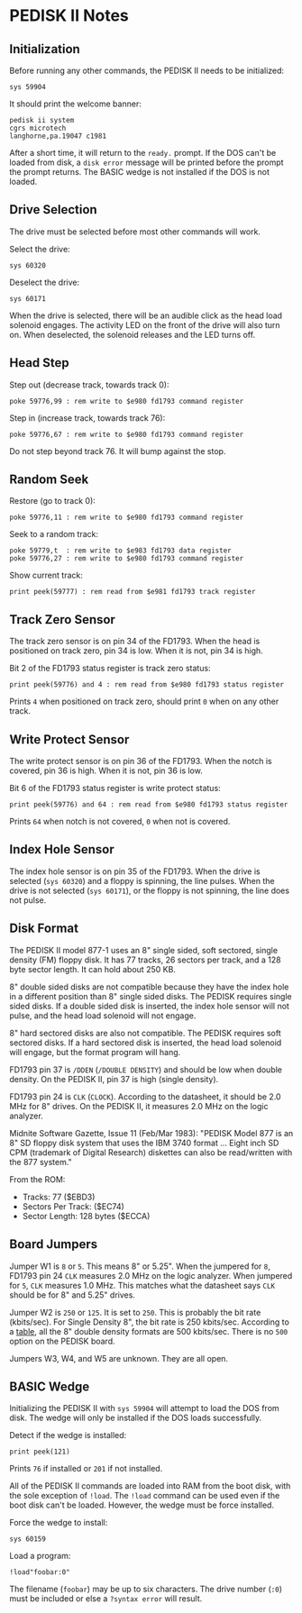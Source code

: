 PEDISK II Notes
===============


Initialization
--------------

Before running any other commands, the PEDISK II needs to be initialized:

    sys 59904

It should print the welcome banner:

    pedisk ii system
    cgrs microtech
    langhorne,pa.19047 c1981

After a short time, it will return to the ``ready.`` prompt.  If the DOS
can't be loaded from disk, a ``disk error`` message will be printed before
the prompt the prompt returns.  The BASIC wedge is not installed if the DOS
is not loaded.


Drive Selection
---------------

The drive must be selected before most other commands will work.

Select the drive:

    sys 60320

Deselect the drive:

    sys 60171

When the drive is selected, there will be an audible click as the head
load solenoid engages.  The activity LED on the front of the drive will
also turn on.  When deselected, the solenoid releases and the LED turns off.


Head Step
---------

Step out (decrease track, towards track 0):

    poke 59776,99 : rem write to $e980 fd1793 command register

Step in (increase track, towards track 76):

    poke 59776,67 : rem write to $e980 fd1793 command register

Do not step beyond track 76.  It will bump against the stop.


Random Seek
-----------

Restore (go to track 0):

    poke 59776,11 : rem write to $e980 fd1793 command register

Seek to a random track:

    poke 59779,t  : rem write to $e983 fd1793 data register
    poke 59776,27 : rem write to $e980 fd1793 command register

Show current track:

    print peek(59777) : rem read from $e981 fd1793 track register


Track Zero Sensor
-----------------

The track zero sensor is on pin 34 of the FD1793.  When the head is
positioned on track zero, pin 34 is low.  When it is not, pin 34
is high.

Bit 2 of the FD1793 status register is track zero status:

    print peek(59776) and 4 : rem read from $e980 fd1793 status register

Prints ``4`` when positioned on track zero, should print ``0``
when on any other track.


Write Protect Sensor
--------------------

The write protect sensor is on pin 36 of the FD1793.  When the notch is
covered, pin 36 is high.  When it is not, pin 36 is low.

Bit 6 of the FD1793 status register is write protect status:

    print peek(59776) and 64 : rem read from $e980 fd1793 status register

Prints ``64`` when notch is not covered, ``0`` when not is covered.


Index Hole Sensor
-----------------

The index hole sensor is on pin 35 of the FD1793.  When the drive is selected
(``sys 60320``) and a floppy is spinning, the line pulses.  When the drive
is not selected (``sys 60171``), or the floppy is not spinning, the line does
not pulse.


Disk Format
-----------

The PEDISK II model 877-1 uses an 8" single sided, soft sectored, single density
(FM) floppy disk. It has 77 tracks, 26 sectors per track, and a 128 byte sector
length.  It can hold about 250 KB.

8" double sided disks are not compatible because they have the index hole in
a different position than 8" single sided disks.  The PEDISK requires single
sided disks.  If a double sided disk is inserted, the index hole sensor will
not pulse, and the head load solenoid will not engage.

8" hard sectored disks are also not compatible.  The PEDISK requires soft
sectored disks.  If a hard sectored disk is inserted, the head load solenoid
will engage, but the format program will hang.

FD1793 pin 37 is ``/DDEN`` (``/DOUBLE DENSITY``) and should be low when double
density.  On the PEDISK II, pin 37 is high (single density).

FD1793 pin 24 is ``CLK`` (``CLOCK``).  According to the datasheet, it should
be 2.0 MHz for 8" drives.  On the PEDISK II, it measures 2.0 MHz on the
logic analyzer.

Midnite Software Gazette, Issue 11 (Feb/Mar 1983):
"PEDISK Model 877 is an 8" SD floppy disk system that uses the IBM 3740
 format ... Eight inch SD CPM (trademark of Digital Research) diskettes
 can also be read/written with the 877 system."

From the ROM:
 - Tracks: 77 ($EBD3)
 - Sectors Per Track: ($EC74)
 - Sector Length: 128 bytes ($ECCA)


Board Jumpers
-------------

Jumper W1 is ``8`` or ``5``.  This means 8" or 5.25".  When the jumpered
for ``8``, FD1793 pin 24 ``CLK`` measures 2.0 MHz on the logic analyzer.  When
jumpered for ``5``, ``CLK`` measures 1.0 MHz.  This matches what the datasheet
says ``CLK`` should be for 8" and 5.25" drives.

Jumper W2 is ``250`` or ``125``.  It is set to ``250``.  This is probably
the bit rate (kbits/sec).  For Single Density 8", the bit rate is 250
kbits/sec.  According to a [table](http://en.wikipedia.org/wiki/List_of_floppy_disk_formats),
all the 8" double density formats are 500 kbits/sec.  There is no
``500`` option on the PEDISK board.

Jumpers W3, W4, and W5 are unknown.  They are all open.

BASIC Wedge
-----------

Initializing the PEDISK II with ``sys 59904`` will attempt to load the DOS
from disk.  The wedge will only be installed if the DOS loads successfully.

Detect if the wedge is installed:

    print peek(121)

Prints ``76`` if installed or ``201`` if not installed.

All of the PEDISK II commands are loaded into RAM from the boot disk, with the
sole exception of ``!load``.  The ``!load`` command can be used even if the boot
disk can't be loaded.  However, the wedge must be force installed.

Force the wedge to install:

    sys 60159

Load a program:

    !load"foobar:0"

The filename (``foobar``) may be up to six characters.  The drive number
(``:0``) must be included or else a ``?syntax error`` will result.

